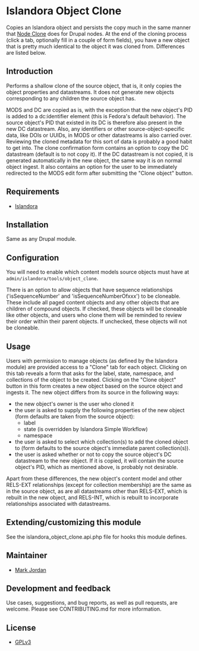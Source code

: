 # Islandora Object Clone

Copies an Islandora object and persists the copy much in the same manner that [Node Clone](https://www.drupal.org/project/node_clone) does for Drupal nodes. At the end of the cloning process (click a tab, optionally fill in a couple of form fields), you have a new object that is pretty much identical to the object it was cloned from. Differences are listed below.

## Introduction

Performs a shallow clone of the source object, that is, it only copies the object properties and datastreams. It does not generate new objects corresponding to any children the source object has.

MODS and DC are copied as is, with the exception that the new object's PID is added to a dc:identifier element (this is Fedora's default behavior). The source object's PID that existed in its DC is therefore also present in the new DC datastream. Also, any identifiers or other source-object-specific data, like DOIs or UUIDs, in MODS or other datastreams is also carried over. Reviewing the cloned metadata for this sort of data is probably a good habit to get into. The clone confirmation form contains an option to copy the DC datastream (default is to not copy it). If the DC datastream is not copied, it is generated automatically in the new object, the same way it is on normal object ingest. It also contains an option for the user to be immediately redirected to the MODS edit form after submitting the "Clone object" button.

## Requirements

* [Islandora](https://github.com/Islandora/islandora)

## Installation

Same as any Drupal module.

## Configuration

You will need to enable which content models source objects must have at `admin/islandora/tools/object_clone`.

There is an option to allow objects that have sequence relationships ('isSequenceNumber' and 'isSequenceNumberOfxxx') to be cloneable. These include all paged content objects and any other objects that are children of compound objects. If checked, these objects will be cloneable like other objects, and users who clone them will be reminded to review their order within their parent objects. If unchecked, these objects will not be cloneable.

## Usage

Users with permission to manage objects (as defined by the Islandora module) are provided access to a "Clone" tab for each object. Clicking on this tab reveals a form that asks for the label, state, namespace, and collections of the object to be created. Clicking on the "Clone object" button in this form creates a new object based on the source object and ingests it. The new object differs from its source in the following ways:

* the new object's owner is the user who cloned it
* the user is asked to supply the following properties of the new object (form defaults are taken from the source object):
  * label
  * state (is overridden by Islandora Simple Workflow)
  * namespace
* the user is asked to select which collection(s) to add the cloned object to (form defaults to the source object's immediate parent collection(s)).
* the user is asked whether or not to copy the source object's DC datastream to the new object. If it is copied, it will contain the source object's PID, which as mentioned above, is probably not desirable. 

Apart from these differences, the new object's content model and other RELS-EXT relationships (except for collection membership) are the same as in the source object, as are all datastreams other than RELS-EXT, which is rebuilt in the new object, and RELS-INT, which is rebuilt to incorporate relationships associated with datastreams.

## Extending/customizing this module

See the islandora_object_clone.api.php file for hooks this module defines.

## Maintainer

* [Mark Jordan](https://github.com/mjordan)

## Development and feedback

Use cases, suggestions, and bug reports, as well as pull requests, are welcome. Please see CONTRIBUTING.md for more information.

## License

* [GPLv3](http://www.gnu.org/licenses/gpl-3.0.txt)
